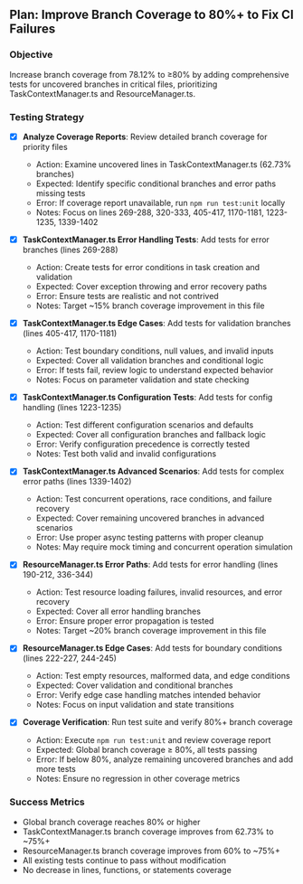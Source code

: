 ## Plan: Improve Branch Coverage to 80%+ to Fix CI Failures

### Objective
Increase branch coverage from 78.12% to ≥80% by adding comprehensive tests for uncovered branches in critical files, prioritizing TaskContextManager.ts and ResourceManager.ts.

### Testing Strategy

- [x] **Analyze Coverage Reports**: Review detailed branch coverage for priority files
  - Action: Examine uncovered lines in TaskContextManager.ts (62.73% branches)
  - Expected: Identify specific conditional branches and error paths missing tests
  - Error: If coverage report unavailable, run `npm run test:unit` locally
  - Notes: Focus on lines 269-288, 320-333, 405-417, 1170-1181, 1223-1235, 1339-1402

- [x] **TaskContextManager.ts Error Handling Tests**: Add tests for error branches (lines 269-288)
  - Action: Create tests for error conditions in task creation and validation
  - Expected: Cover exception throwing and error recovery paths
  - Error: Ensure tests are realistic and not contrived
  - Notes: Target ~15% branch coverage improvement in this file

- [x] **TaskContextManager.ts Edge Cases**: Add tests for validation branches (lines 405-417, 1170-1181)
  - Action: Test boundary conditions, null values, and invalid inputs
  - Expected: Cover all validation branches and conditional logic
  - Error: If tests fail, review logic to understand expected behavior
  - Notes: Focus on parameter validation and state checking

- [x] **TaskContextManager.ts Configuration Tests**: Add tests for config handling (lines 1223-1235)
  - Action: Test different configuration scenarios and defaults
  - Expected: Cover all configuration branches and fallback logic
  - Error: Verify configuration precedence is correctly tested
  - Notes: Test both valid and invalid configurations

- [x] **TaskContextManager.ts Advanced Scenarios**: Add tests for complex error paths (lines 1339-1402)
  - Action: Test concurrent operations, race conditions, and failure recovery
  - Expected: Cover remaining uncovered branches in advanced scenarios
  - Error: Use proper async testing patterns with proper cleanup
  - Notes: May require mock timing and concurrent operation simulation

- [x] **ResourceManager.ts Error Paths**: Add tests for error handling (lines 190-212, 336-344)
  - Action: Test resource loading failures, invalid resources, and error recovery
  - Expected: Cover all error handling branches
  - Error: Ensure proper error propagation is tested
  - Notes: Target ~20% branch coverage improvement in this file

- [x] **ResourceManager.ts Edge Cases**: Add tests for boundary conditions (lines 222-227, 244-245)
  - Action: Test empty resources, malformed data, and edge conditions
  - Expected: Cover validation and conditional branches
  - Error: Verify edge case handling matches intended behavior
  - Notes: Focus on input validation and state transitions

- [x] **Coverage Verification**: Run test suite and verify 80%+ branch coverage
  - Action: Execute `npm run test:unit` and review coverage report
  - Expected: Global branch coverage ≥ 80%, all tests passing
  - Error: If below 80%, analyze remaining uncovered branches and add more tests
  - Notes: Ensure no regression in other coverage metrics

### Success Metrics
- Global branch coverage reaches 80% or higher
- TaskContextManager.ts branch coverage improves from 62.73% to ~75%+
- ResourceManager.ts branch coverage improves from 60% to ~75%+
- All existing tests continue to pass without modification
- No decrease in lines, functions, or statements coverage